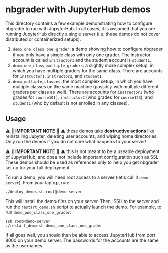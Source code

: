 # nbgrader with JupyterHub demos

This directory contains a few example demonstrating how to configure nbgrader to
run with JupyterHub. In all cases, it is assumed that you are running JupyterHub
directly a single server (i.e. these demos do not cover distributed or
containerized setups).

1. `demo_one_class_one_grader`: a demo showing how to configure nbgrader if you
   only have a single class with only one grader. The instructor account is
   called `instructor1` and the student account is `student1`.
2. `demo_one_class_multiple_graders`: a slightly more complex setup, in which
   you have multiple graders for the same class. There are accounts for
   `instructor1`, `instructor2`, and `student1`.
3. `demo_multiple_classes`: the most complex setup, in which you have multiple
   classes on the same machine (possibly with multiple different graders per
   class as well). There are accounts for `instructor1` (who grades for
   `course101`), `instructor2` (who grades for `course123`), and `student1` (who
   by default is not enrolled in any classes).

## Usage

:warning: :rotating_light: **IMPORTANT NOTE** :rotating_light: :warning: these
    demos take **destructive actions** like reinstalling Jupyter, deleting user
    accounts, and wiping home directories. Only run the demos if you do not care
    what happens to your server!

:warning: :rotating_light: **IMPORTANT NOTE** :rotating_light: :warning: this is
    not meant to be a useable deployment of JupyterHub, and does not include
    important configuration such as SSL. These demos should be used as
    references only to help you get nbgrader set up for your full deployment.

To run a demo, you will need root access to a server (let's call it
`demo-server`). From your laptop, run:

```
./deploy_demos.sh root@demo-server
```

This will install the demo files on your server. Then, SSH to the server and run
the `restart_demo.sh` script to actually launch the demo. For example, to run
`demo_one_class_one_grader`:

```
ssh root@demo-server
./restart_demo.sh demo_one_class_one_grader
```

If all goes well, you should then be able to access JupyterHub from port 8000 on
your demo server. The passwords for the accounts are the same as the usernames.
